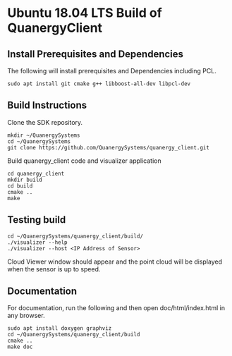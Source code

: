 # Ubuntu 18.04 LTS Build of QuanergyClient

## Install Prerequisites and Dependencies
The following will install prerequisites and Dependencies including PCL. 

```
sudo apt install git cmake g++ libboost-all-dev libpcl-dev
```
## Build Instructions
Clone the SDK repository.

```
mkdir ~/QuanergySystems
cd ~/QuanergySystems
git clone https://github.com/QuanergySystems/quanergy_client.git
```
Build quanergy_client code and visualizer application

```
cd quanergy_client
mkdir build
cd build
cmake ..
make
```

## Testing build
```
cd ~/QuanergySystems/quanergy_client/build/
./visualizer --help
./visualizer --host <IP Address of Sensor>
```

Cloud Viewer window should appear and the point cloud will be displayed when the sensor is up to speed.

## Documentation
For documentation, run the following and then open doc/html/index.html in any browser.

```
sudo apt install doxygen graphviz
cd ~/QuanergySystems/quanergy_client/build
cmake ..
make doc
